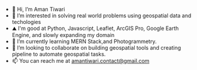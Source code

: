 - 👋 Hi, I’m Aman Tiwari
- 👀 I’m interested in solving real world problems using geospatial data and techologies
- ⛰️ I'm good at Python, Javascript, Leaflet, ArcGIS Pro, Google Earth Engine, and slowly expanding my domain
- 🌱 I’m currently learning MERN Stack,and Photogrammetry.
- 💞️ I’m looking to collaborate on building geospatial tools and creating pipeline to automate geospatial tasks.
- 📫 You can reach me at amantiwari.contact@gmail.com



